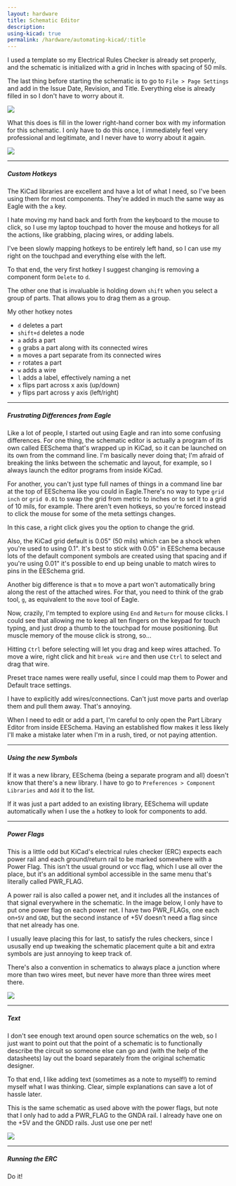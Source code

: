 ```yaml
---
layout: hardware
title: Schematic Editor
description:
using-kicad: true
permalink: /hardware/automating-kicad/:title
---
```


I used a template so my Electrical Rules Checker is already set properly, and the schematic is initialized with a grid in Inches with spacing of 50 mils. 

The last thing before starting the schematic is to go to `File > Page Settings` and add in the Issue Date, Revision, and Title. Everything else is already filled in so I don't have to worry about it.

<img src="/img/kicad/page-settings.png">

What this does is fill in the lower right-hand corner box with my information for this schematic. I only have to do this once, I immediately feel very professional and legitimate, and I never have to worry about it again. 

<img src="/img/kicad/worksheet-settings.png">

<hr>

##### Custom Hotkeys

The KiCad libraries are excellent and have a lot of what I need, so I've been using them for most components. They're added in much the same way as Eagle with the `a` key.

I hate moving my hand back and forth from the keyboard to the mouse to click, so I use my laptop touchpad to hover the mouse and hotkeys for all the actions, like grabbing, placing wires, or adding labels. 

I've been slowly mapping hotkeys to be entirely left hand, so I can use my right on the touchpad and everything else with the left.

To that end, the very first hotkey I suggest changing is removing a component form `Delete` to `d`. 

The other one that is invaluable is holding down `shift` when you select a group of parts. That allows you to drag them as a group.

My other hotkey notes

- `d`   deletes a part
- `shift+d`  deletes a node
- `a`		adds a part
- `g`   grabs a part along with its connected wires
- `m`		moves a part separate from its connected wires
- `r`		rotates a part
- `w`		adds a wire
- `l`	  adds a label, effectively naming a net
- `x`		flips part across x axis (up/down)
- `y`		flips part across y axis (left/right)

<hr>

##### Frustrating Differences from Eagle

Like a lot of people, I started out using Eagle and ran into some confusing differences. For one thing, the schematic editor is actually a program of its own called EESchema that's wrapped up in KiCad, so it can be launched on its own from the command line. I'm basically never doing that; I'm afraid of breaking the links between the schematic and layout, for example, so I always launch the editor programs from inside KiCad.

For another, you can't just type full names of things in a command line bar at the top of EESchema like you could in Eagle.There's no way to type `grid inch` or `grid 0.01` to swap the grid from metric to inches or to set it to a grid of 10 mils, for example. There aren't even hotkeys, so you're forced instead to click the mouse for some of the meta settings changes. 

In this case, a right click gives you the option to change the grid. 

Also, the KiCad grid default is 0.05" (50 mils) which can be a shock when you're used to using 0.1". It's best to stick with 0.05" in EESchema because lots of the default component symbols are created using that spacing and if you're using 0.01" it's possible to end up being unable to match wires to pins in the EESchema grid. 

Another big difference is that `m` to move a part won't automatically bring along the rest of the attached wires. For that, you need to think of the grab tool, `g`, as equivalent to the `move` tool of Eagle.

Now, crazily, I'm tempted to explore using `End` and `Return` for mouse clicks. I could see that allowing me to keep all ten fingers on the keypad for touch typing, and just drop a thumb to the touchpad for mouse positioning. But muscle memory of the mouse click is strong, so...

Hitting `Ctrl` before selecting will let you drag and keep wires attached. To move a wire, right click and hit `break wire` and then use `Ctrl` to select and drag that wire. 

Preset trace names were really useful, since I could map them to Power and Default trace settings.

I have to explicitly add wires/connections. Can't just move parts and overlap them and pull them away. That's annoying.

When I need to edit or add a part, I'm careful to only open the Part Library Editor from inside EESchema. Having an established flow makes it less likely I'll make a mistake later when I'm in a rush, tired, or not paying attention.

<hr>

##### Using the new Symbols

If it was a new library, EESchema (being a separate program and all) doesn't know that there's a new library. I have to go to `Preferences > Component Libraries` and `Add` it to the list.

If it was just a part added to an existing library, EESchema will update automatically when I use the `a` hotkey to look for components to add.

<hr>

##### Power Flags

This is a little odd but KiCad's electrical rules checker (ERC) expects each power rail and each ground/return rail to be marked somewhere with a Power Flag. This isn't the usual ground or vcc flag, which I use all over the place, but it's an additional symbol accessible in the same menu that's literally called PWR_FLAG. 

A power rail is also called a power net, and it includes all the instances of that signal everywhere in the schematic. In the image below, I only have to put one power flag on each power net. I have two PWR_FLAGs, one each on`+5V` and `GND`, but the second instance of +5V doesn't need a flag since that net already has one. 

I usually leave placing this for last, to satisfy the rules checkers, since I ususally end up tweaking the schematic placement quite a bit and extra symbols are just annoying to keep track of.

There's also a convention in schematics to always place a junction where more than two wires meet, but never have more than three wires meet there.

<img src="/img/kicad/powerflags.png">

<hr>

##### Text

I don't see enough text around open source schematics on the web, so I just want to point out that the point of a schematic is to functionally describe the circuit so someone else can go and (with the help of the datasheets) lay out the board separately from the original schematic designer.

To that end, I like adding text (sometimes as a note to myself!) to remind myself what I was thinking. Clear, simple explanations can save a lot of hassle later.

This is the same schematic as used above with the power flags, but note that I only had to add a PWR_FLAG to the GNDA rail. I already have one on the +5V and the GNDD rails. Just use one per net! 

<img src="/img/kicad/text.png">

<hr>

##### Running the ERC

Do it! 

